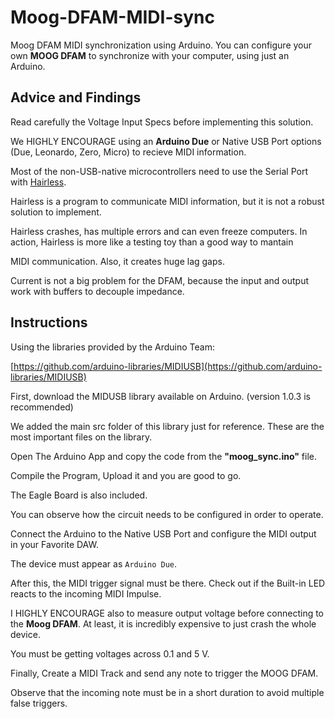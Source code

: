 # Moog-DFAM-MIDI-sync
Moog DFAM MIDI synchronization using Arduino.
You can configure your own **MOOG DFAM** to synchronize with your computer, using just an Arduino.

## Advice and Findings
Read carefully the Voltage Input Specs before implementing this solution.

We HIGHLY ENCOURAGE using an **Arduino Due** or Native USB Port options (Due, Leonardo, Zero, Micro) to recieve MIDI information.

Most of the non-USB-native microcontrollers need to use the Serial Port with [Hairless](https://projectgus.github.io/hairless-midiserial/).

Hairless is a program to communicate MIDI information, but it is not a robust solution to implement.

Hairless crashes, has multiple errors and can even freeze computers. In action, Hairless is more like a testing toy than a good way to mantain 

MIDI communication. Also, it creates huge lag gaps.

Current is not a big problem for the DFAM, because the input and output work with buffers to decouple impedance.

## Instructions
Using the libraries provided by the Arduino Team: 

[https://github.com/arduino-libraries/MIDIUSB](https://github.com/arduino-libraries/MIDIUSB)


First, download the MIDUSB library available on Arduino. (version 1.0.3 is recommended)

We added the main src folder of this library just for reference. These are the most important files on the library.

Open The Arduino App and copy the code from the **"moog_sync.ino"** file.

Compile the Program, Upload it and you are good to go.

The Eagle Board is also included.

You can observe how the circuit needs to be configured in order to operate.

Connect the Arduino to the Native USB Port and configure the MIDI output in your Favorite DAW.

The device must appear as `Arduino Due`.

After this, the MIDI trigger signal must be there. Check out if the Built-in LED reacts to the incoming MIDI Impulse.

I HIGHLY ENCOURAGE also to measure output voltage before connecting to the **Moog DFAM**. At least, it is incredibly expensive to just crash the whole device.

You must be getting voltages across 0.1 and 5 V.

Finally, Create a MIDI Track and send any note to trigger the MOOG DFAM.

Observe that the incoming note must be in a short duration to avoid multiple false triggers.





